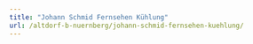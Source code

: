 ```yaml
---
title: "Johann Schmid Fernsehen Kühlung"
url: /altdorf-b-nuernberg/johann-schmid-fernsehen-kuehlung/
---
```

